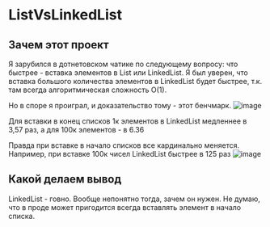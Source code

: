 # ListVsLinkedList

## Зачем этот проект
Я зарубился в дотнетовском чатике по следующему вопросу: что быстрее - вставка элементов в List или LinkedList.
Я был уверен, что вставка большого количества элементов в LinkedList будет быстрее, т.к. там всегда алгоритмическая сложность O(1).

Но в споре я проиграл, и доказательство тому - этот бенчмарк.
![image](https://user-images.githubusercontent.com/79102369/187465402-a76b22b3-68b2-42a3-8599-fc807b78d3aa.png)

Для вставки в конец списков 1к элементов в LinkedList медленнее в 3,57 раз, а для 100к элементов - в 6.36

Правда при вставке в начало списков все кардинально меняется. Например, при вставке 100к чисел LinkedList быстрее в 125 раз
![image](https://user-images.githubusercontent.com/79102369/187466214-99f4fc3f-f0b3-4472-8c60-6f914ea46f3d.png)

## Какой делаем вывод
LinkedList - говно. Вообще непонятно тогда, зачем он нужен.
Не думаю, что в проде может пригодится всегда вставлять элемент в начало списка. 
